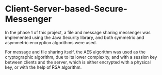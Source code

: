# Client-Server-based-Secure-Messenger

In the phase 1 of this project, a file and message sharing messenger was implemented using the Java Security library, and both symmetric and asymmetric encryption algorithms were used.

For message and file sharing itself, the AES algorithm was used as the cryptographic algorithm, due to its lower complexity, and with a session key between clients and the server, which is either encrypted with a physical key, or with the help of RSA algorithm.

